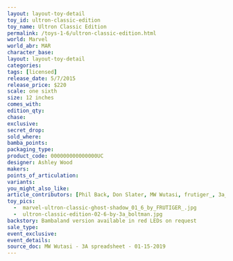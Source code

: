 ```yaml
---
layout: layout-toy-detail 
toy_id: ultron-classic-edition
toy_name: Ultron Classic Edition
permalink: /toys-1-6/ultron-classic-edition.html
world: Marvel
world_abr: MAR
character_base: 
layout: layout-toy-detail
categories: 
tags: [licensed]
release_date: 5/7/2015
release_price: $220 
scale: one sixth
size: 12 inches
comes_with: 
edition_qty: 
chase: 
exclusive: 
secret_drop: 
sold_where: 
bamba_points: 
packaging_type: 
product_code: 000000000000000UC
designer: Ashley Wood
makers: 
points_of_articulation: 
variants: 
you_might_also_like: 
article_contributors: [Phil Back, Don Slater, MW Wutasi, frutiger_, 3a_boltman]
toy_pics: 
  -  marvel-ultron-classic-ghost-shadow_01_6_by_FRUTIGER_.jpg
  -  ultron-classic-edition-02-6-by-3a_boltman.jpg
backstory: Bambaland version available in red LEDs on request
sale_type: 
event_exclusive: 
event_details: 
source_doc: MW Wutasi - 3A spreadsheet - 01-15-2019
---
```

